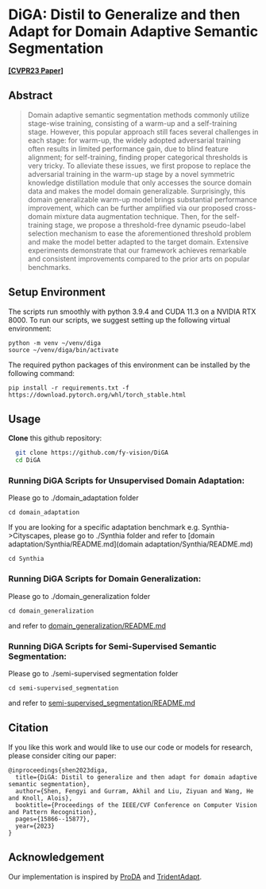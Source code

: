 # DiGA: Distil to Generalize and then Adapt for Domain Adaptive Semantic Segmentation
**[[CVPR23 Paper]](https://openaccess.thecvf.com/content/CVPR2023/papers/Shen_DiGA_Distil_To_Generalize_and_Then_Adapt_for_Domain_Adaptive_CVPR_2023_paper.pdf)**
## Abstract
>Domain adaptive semantic segmentation methods commonly utilize stage-wise training, consisting of a warm-up and a self-training stage. However, this popular approach still faces several challenges in each stage: for warm-up, the widely adopted adversarial training often results in limited performance gain, due to blind feature alignment; for self-training, finding proper categorical thresholds is very tricky. To alleviate these issues, we first propose to replace the adversarial training in the warm-up stage by a novel symmetric knowledge distillation module that only accesses the source domain data and makes the model domain generalizable. Surprisingly, this domain generalizable warm-up model brings substantial performance improvement, which can be further amplified via our proposed cross-domain mixture data augmentation technique. Then, for the self-training stage, we propose a threshold-free dynamic pseudo-label selection mechanism to ease the aforementioned threshold problem and make the model better adapted to the target domain. Extensive experiments demonstrate that our framework achieves remarkable and consistent improvements compared to the prior arts on popular benchmarks.

## Setup Environment

The scripts run smoothly with python 3.9.4 and CUDA 11.3 on a NVIDIA RTX 8000. To run our scripts, we suggest setting up the following virtual environment:

```shell
python -m venv ~/venv/diga
source ~/venv/diga/bin/activate
```

The required python packages of this environment can be installed by the following command:

```shell
pip install -r requirements.txt -f https://download.pytorch.org/whl/torch_stable.html
```

## Usage
**Clone** this github repository:
```bash
  git clone https://github.com/fy-vision/DiGA
  cd DiGA
```

### Running DiGA Scripts for Unsupervised Domain Adaptation:
Please go to ./domain_adaptation folder

```shell
cd domain_adaptation
```

If you are looking for a specific adaptation benchmark e.g. Synthia->Cityscapes, please go to ./Synthia folder and refer to [domain adaptation/Synthia/README.md](domain adaptation/Synthia/README.md) 

```shell
cd Synthia
```
### Running DiGA Scripts for Domain Generalization:
Please go to ./domain_generalization folder

```shell
cd domain_generalization
```

and refer to [domain_generalization/README.md](domain_generaliztion/README.md)

### Running DiGA Scripts for Semi-Supervised Semantic Segmentation:
Please go to ./semi-supervised segmentation folder

```shell
cd semi-supervised_segmentation
```

and refer to [semi-supervised_segmentation/README.md](semi-supervised_segmentation/README.md)


## Citation
If you like this work and would like to use our code or models for research, please consider citing our paper:
```
@inproceedings{shen2023diga,
  title={DiGA: Distil to generalize and then adapt for domain adaptive semantic segmentation},
  author={Shen, Fengyi and Gurram, Akhil and Liu, Ziyuan and Wang, He and Knoll, Alois},
  booktitle={Proceedings of the IEEE/CVF Conference on Computer Vision and Pattern Recognition},
  pages={15866--15877},
  year={2023}
}
```
## Acknowledgement
Our implementation is inspired by [ProDA](https://github.com/microsoft/ProDA) and [TridentAdapt](https://github.com/HMRC-AEL/TridentAdapt).
